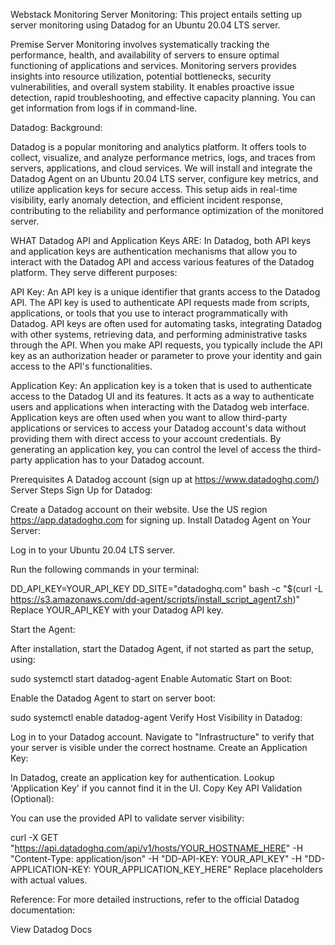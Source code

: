 Webstack Monitoring
Server Monitoring:
This project entails setting up server monitoring using Datadog for an Ubuntu 20.04 LTS server.

Premise
Server Monitoring involves systematically tracking the performance, health, and availability of servers to ensure optimal functioning of applications and services. Monitoring servers provides insights into resource utilization, potential bottlenecks, security vulnerabilities, and overall system stability. It enables proactive issue detection, rapid troubleshooting, and effective capacity planning. You can get information from logs if in command-line.

Datadog:
Background:

Datadog is a popular monitoring and analytics platform. It offers tools to collect, visualize, and analyze performance metrics, logs, and traces from servers, applications, and cloud services. We will install and integrate the Datadog Agent on an Ubuntu 20.04 LTS server, configure key metrics, and utilize application keys for secure access. This setup aids in real-time visibility, early anomaly detection, and efficient incident response, contributing to the reliability and performance optimization of the monitored server.

WHAT Datadog API and Application Keys ARE:
In Datadog, both API keys and application keys are authentication mechanisms that allow you to interact with the Datadog API and access various features of the Datadog platform. They serve different purposes:

API Key: An API key is a unique identifier that grants access to the Datadog API. The API key is used to authenticate API requests made from scripts, applications, or tools that you use to interact programmatically with Datadog. API keys are often used for automating tasks, integrating Datadog with other systems, retrieving data, and performing administrative tasks through the API. When you make API requests, you typically include the API key as an authorization header or parameter to prove your identity and gain access to the API's functionalities.

Application Key: An application key is a token that is used to authenticate access to the Datadog UI and its features. It acts as a way to authenticate users and applications when interacting with the Datadog web interface. Application keys are often used when you want to allow third-party applications or services to access your Datadog account's data without providing them with direct access to your account credentials. By generating an application key, you can control the level of access the third-party application has to your Datadog account.

Prerequisites
A Datadog account (sign up at https://www.datadoghq.com/)
Server
Steps
Sign Up for Datadog:

Create a Datadog account on their website.
Use the US region https://app.datadoghq.com for signing up.
Install Datadog Agent on Your Server:

Log in to your Ubuntu 20.04 LTS server.

Run the following commands in your terminal:

DD_API_KEY=YOUR_API_KEY DD_SITE="datadoghq.com" bash -c "$(curl -L https://s3.amazonaws.com/dd-agent/scripts/install_script_agent7.sh)"
Replace YOUR_API_KEY with your Datadog API key.

Start the Agent:

After installation, start the Datadog Agent, if not started as part the setup, using:

sudo systemctl start datadog-agent
Enable Automatic Start on Boot:

Enable the Datadog Agent to start on server boot:

sudo systemctl enable datadog-agent
Verify Host Visibility in Datadog:

Log in to your Datadog account.
Navigate to "Infrastructure" to verify that your server is visible under the correct hostname.
Create an Application Key:

In Datadog, create an application key for authentication.
Lookup 'Application Key' if you cannot find it in the UI. Copy Key
API Validation (Optional):

You can use the provided API to validate server visibility:

curl -X GET "https://api.datadoghq.com/api/v1/hosts/YOUR_HOSTNAME_HERE" -H "Content-Type: application/json" -H "DD-API-KEY: YOUR_API_KEY" -H "DD-APPLICATION-KEY: YOUR_APPLICATION_KEY_HERE"
Replace placeholders with actual values.

Reference:
For more detailed instructions, refer to the official Datadog documentation:

View Datadog Docs
